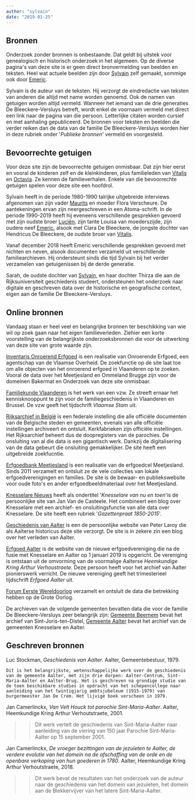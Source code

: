 ```yaml
---
author: "sylvain"
date: "2019-01-25"
---
```

## Bronnen 

Onderzoek zonder bronnen is onbestaande. Dat geldt bij uitstek voor genealogisch en historisch onderzoek in het algemeen. Op de diverse pagina's van deze site is er geen direct bronvermelding van beelden en teksten. Heel wat actuele beelden zijn door [Sylvain](1950-sylvain-de-bleeckere) zelf gemaakt, sommige ook door [Emeric](1946-emeric-bleeckere).

Sylvain is de auteur van de teksten. Hij verzorgt de eindredactie van teksten van anderen die altijd met name worden genoemd. Ook de namen van getuigen worden altijd vermeld. Wanneer het iemand van de drie generaties De Bleeckere-Versluys betreft, wordt enkel de voornaam vermeld met direct een link naar de pagina van die persoon. Letterlijke citaten worden cursief en met aanhaling gepubliceerd. De bronnen voor teksten en beelden die verder reiken dan de data van de familie De Bleeckere-Versluys worden hier in deze rubriek onder '_Publieke bronnen_' vermeld en voorgesteld. 

## Bevoorrechte getuigen

Voor deze site zijn de bevoorrechte getuigen onmisbaar. Dat zijn hier eerst en vooral de kinderen zelf en de kleinkinderen, plus familieleden van [Vitalis](1879-vitalis-de-bleeckere) en [Octavia](1878-octavia-de-bleeckere). Ze kennen de familieverhalen. Enkele van die bevoorrechte getuigen spelen voor deze site een hoofdrol.

 Sylvain heeft in de periode 1980-1990 talrijke uitgebreide interviews afgenomen van zijn vader [Maurits](1916-maurits-de-bleeckere) en moeder Flora Verscheure. De aantekeningen ervan zijn neergeschreven in een Atoma-schrift. In de periode 1990-2019 heeft hij eveneens verschillende gesprekken gevoerd met zijn oudste broer [Luciën](   lucien-de-bleeckere), zijn tante Louisa van moederszijde, zijn oudere neef [Emeric](   -emeric-de-bleeckere), alsook met Clara De Bleeckere, de jongste dochter van Hendricus De Bleeckere, de oudste broer van [Vitalis](1879-vitalis-de-bleeckere). 

 Vanaf december 2018 heeft Emeric verschillende gesprekken gevoerd met nichten en neven, alsook documenten verzameld uit verschillende familiearchieven. Hij ondersteunt sinds die tijd Sylvain bij het verder verzamelen van getuigenissen bij de derde generatie. 

 Sarah, de oudste dochter van [Sylvain](1950-sylvain-de-bleeckere), en haar dochter Thirza die aan de Rijksuniversiteit geschiedenis studeert, ondersteunen het onderzoek naar digitale en geschreven data over de historische en geografische context, eigen aan de familie De Bleeckere-Versluys. 

## Online bronnen

Vandaag staan er heel veel en belangrijke bronnen ter beschikking van wie wil op zoek gaan naar het eigen familieverleden. Ziehier een korte voorstelling van de belangrijkste onderzoeksbronnen die voor de uitwerking van deze site van grote waarde zijn.

  [Inventaris Onroerend Erfgoed](https://inventarisonroerenderfgoedvlaanderen.be) is een realisatie van Onroerende Erfgoed, een agentschap van de Vlaamse Overheid. De zoekfunctie op de site laat toe om alle objecten van het onroerend erfgoed in Vlaanderen op te zoeken. Vooral de data over het Meetjesland en Ommeland Brugge zijn  voor de domeinen Bakermat en Onderzoek van deze site onmisbaar. 

  [Familiekunde Vlaanderen](https://familiekunde-vlaanderen.be) is het werk van een vzw. Ze streeft ernaar het kennisknooppunt te zijn voor de familiegeschiedenis in Vlaanderen en Brussel. De vzw geeft het tijdschrift _Vlaamse Stam_ uit.

  [Rijksarchief in België](www.arch.be) is een federale instelling die alle officiële documenten van de Belgische steden en gemeenten, evenals van alle officiële instellingen archiveert en ontsluit. Kerkfabrieken zijn officiële instellingen. Het Rijksarchief beheert dus de doopregisters van de parochies. De onsluiting van al die data is een gigantisch werk. Dankzij de digitalisering van de data gebeurt die onsluiting gemakkelijker. De site heeft een uitgebreide zoekfucntie. 

  [Erfgoedbank Meetjesland](www.ergoedbankmeetsjesland.be) is een realisatie van de erfgoedcel Meetjesland. Sinds 2011 verzamelt en ontsluit ze de vele collecties van lokale erfgoedverenigingen en families. De site is de bewaar- en publiekswebsite voor oude foto's en ander erfgoedbeeldmateriaal over het Meetjesland.

  [Knesselare Nieuws](https://knesselaarsnieuws.net) heeft als ondertitel '_Knesselare van nu en toen_'is de persoonlijke site van Jan Van de Casteele. Het combineert een blog over Knesselare met een archief- en onsluitingsfunctie van alle data over Knesselare. De site heeft een rubriek '_Gazettenpraat 1850-2015_'.

  [Geschiedenis van Aalter](https://geschiedenisvanaalter.blogspot.com/?view=snapshot) is een de persoonlijke website van Peter Laroy die als Aalterse historicus deze site verzorgt. De site is in zekere zin een blog over het verleden van Aalter.

  [Erfgoed Aalter](www.ergoedaalter.be) is de website van de nieuwe erfgoedvereniging die na de fusie met Knesselare en Aalter op 1 januari 2019 is opgericht. De vereniging is ontstaan uit de omvorming van de voormalige Aalterse _Heemkundige Kring Arthur Verhoustraete_. Deze persoon heeft voor het archief van Aalter pionierswerk verricht. De nieuwe vereniging geeft het trimesterieel tijdschrift _Erfgoed Aalter_ uit.

  [Forum Eerste Wereldoorlog](http://www.forumeerstewereldoorlog.nl) verzamelt en ontsluit de data die betrekking hebben op de Grote Oorlog.

  De archieven van de volgende gemeenten bevatten data die voor de familie De Bleeckere-Versluys zeer belangrijk zijn: [Gemeente Beernem](https://www.beernem.be/product/1287/archief-van-de-gemeente) bevat het archief van Sint-Joris-ten-Distel, [Gemeente Aalter](https://www.aalter.be/archief) bevat het archief van de gemeenten Knesselare en Aalter.

  ## Geschreven bronnen

  Luc Stockman, _Geschiedenis van Aalter_. Aalter, Gemeentebestuur, 1979.

    Dit is het belangrijkste, wetenschappelijke werk over de geschiedenis van de gemeente Aalter, met zijn drie dorpen: Aalter-Centrum, Sint-Maria-Aalter en Aalter-Brug. Het is geschreven na grondige studie van de toen beschikbare studies in opdracht van het schepencollege naar aanleiding van het twintigjarig ambtsjubeleum (1915-1979) van burgermeester Jan De Crem. Het lijvige boek verscheen in 1979.

 Jan Camerlinckx, _Van Velt Houck tot parochie Sint-Maria-Aalter_. Aalter, Heemkundige Kring Arthur Verhoutstraete, 2001.

 >>Dit werk vertelt de geschiedenis van Sint-Maria-Aalter naar aanleiding van de viering van 150 jaar Parochie Sint-Maria-Aalter op 15 september 2001.

Jan Camerlinckx, _De vroeger bezittingen van de jezuïeten te Aalter, de verdere evolutie van het domein na de afschaffing van de orde en de openbare verkoping van hun goederen in 1780_. Aalter, Heemkundige Kring Arthur Verhoutstraete, 2018. 

>>Dit werk bevat de resultaten van het onderzoek van de auteur naar de geschiedenis van het domein van jezuïeten, het domein aan de Blekkervijver van het latere Sint-Maria-Aalter.
